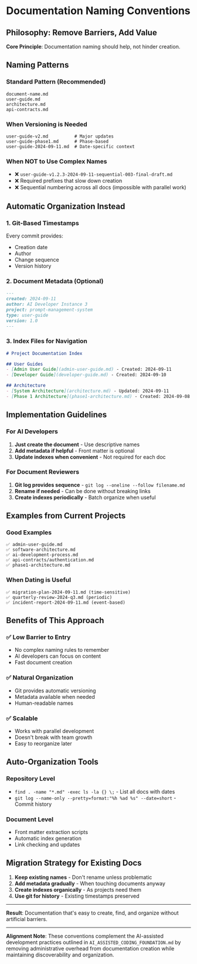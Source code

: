 # Documentation Naming Conventions

## Philosophy: Remove Barriers, Add Value

**Core Principle**: Documentation naming should help, not hinder creation.

## Naming Patterns

### Standard Pattern (Recommended)
```
document-name.md
user-guide.md
architecture.md
api-contracts.md
```

### When Versioning is Needed
```
user-guide-v2.md          # Major updates
user-guide-phase1.md      # Phase-based
user-guide-2024-09-11.md  # Date-specific context
```

### When NOT to Use Complex Names
- ❌ `user-guide-v1.2.3-2024-09-11-sequential-003-final-draft.md`
- ❌ Required prefixes that slow down creation
- ❌ Sequential numbering across all docs (impossible with parallel work)

## Automatic Organization Instead

### 1. Git-Based Timestamps
Every commit provides:
- Creation date
- Author
- Change sequence
- Version history

### 2. Document Metadata (Optional)
```markdown
---
created: 2024-09-11
author: AI Developer Instance 3
project: prompt-management-system
type: user-guide
version: 1.0
---
```

### 3. Index Files for Navigation
```markdown
# Project Documentation Index

## User Guides
- [Admin User Guide](admin-user-guide.md) - Created: 2024-09-11
- [Developer Guide](developer-guide.md) - Created: 2024-09-10

## Architecture
- [System Architecture](architecture.md) - Updated: 2024-09-11
- [Phase 1 Architecture](phase1-architecture.md) - Created: 2024-09-08
```

## Implementation Guidelines

### For AI Developers
1. **Just create the document** - Use descriptive names
2. **Add metadata if helpful** - Front matter is optional
3. **Update indexes when convenient** - Not required for each doc

### For Document Reviewers
1. **Git log provides sequence** - `git log --oneline --follow filename.md`
2. **Rename if needed** - Can be done without breaking links
3. **Create indexes periodically** - Batch organize when useful

## Examples from Current Projects

### Good Examples
```
✅ admin-user-guide.md
✅ software-architecture.md  
✅ ai-development-process.md
✅ api-contracts/authentication.md
✅ phase1-architecture.md
```

### When Dating is Useful
```
✅ migration-plan-2024-09-11.md (time-sensitive)
✅ quarterly-review-2024-q3.md (periodic)
✅ incident-report-2024-09-11.md (event-based)
```

## Benefits of This Approach

### ✅ Low Barrier to Entry
- No complex naming rules to remember
- AI developers can focus on content
- Fast document creation

### ✅ Natural Organization
- Git provides automatic versioning
- Metadata available when needed
- Human-readable names

### ✅ Scalable
- Works with parallel development
- Doesn't break with team growth
- Easy to reorganize later

## Auto-Organization Tools

### Repository Level
- `find . -name "*.md" -exec ls -la {} \;` - List all docs with dates
- `git log --name-only --pretty=format:"%h %ad %s" --date=short` - Commit history

### Document Level  
- Front matter extraction scripts
- Automatic index generation
- Link checking and updates

## Migration Strategy for Existing Docs

1. **Keep existing names** - Don't rename unless problematic
2. **Add metadata gradually** - When touching documents anyway  
3. **Create indexes organically** - As projects need them
4. **Use git for history** - Existing timestamps preserved

---

**Result**: Documentation that's easy to create, find, and organize without artificial barriers.

---

**Alignment Note**: These conventions complement the AI-assisted development practices outlined in `AI_ASSISTED_CODING_FOUNDATION.md` by removing administrative overhead from documentation creation while maintaining discoverability and organization.